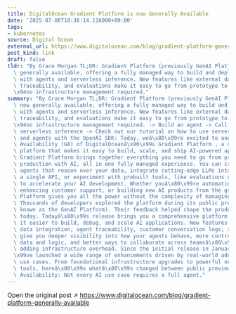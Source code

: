 ```yaml
---
title: DigitalOcean Gradient Platform is now Generally Available
date: '2025-07-08T18:36:14.116000+00:00'
tags:
- kubernetes
source: Digital Ocean
external_url: https://www.digitalocean.com/blog/gradient-platform-generally-available
post_kind: link
draft: false
tldr: "By Grace Morgan TL;DR: Gradient Platform (previously GenAI Platform) is now\
  \ generally available, offering a fully managed way to build and deploy AI apps\
  \ with agents and serverless inference. New features like external data integration,\
  \ traceability, and evaluations make it easy to go from prototype to productionâ\x80\
  \x94no infrastructure management required."
summary: "By Grace Morgan TL;DR: Gradient Platform (previously GenAI Platform) is\
  \ now generally available, offering a fully managed way to build and deploy AI apps\
  \ with agents and serverless inference. New features like external data integration,\
  \ traceability, and evaluations make it easy to go from prototype to productionâ\x80\
  \x94no infrastructure management required. -> Build an agent -> Call a model with\
  \ serverless inference -> Check out our tutorial on how to use serverless inference\
  \ and agents with the OpenAI SDK: Today, weâ\x80\x99re excited to announce the General\
  \ Availability (GA) of DigitalOceanâ\x80\x99s Gradient Platform , a developer-first\
  \ platform that makes it easy to build, scale, and ship AI-powered applications.\
  \ Gradient Platform brings together everything you need to go from prototype to\
  \ production with AI, all in one fully managed experience. You can create intelligent\
  \ agents that reason over your data, integrate cutting-edge LLMs into your app with\
  \ a single API, or experiment with prebuilt tools, like evaluations or versioning,\
  \ to accelerate your AI development. Whether youâ\x80\x99re automating workflows,\
  \ enhancing customer support, or building new AI products from the ground up, the\
  \ Platform gives you all the power without the complexity of managing infrastructure.\
  \ Thousands of developers explored the platform during its public preview (formerly\
  \ known as the GenAI Platform). Their feedback helped shape the product launching\
  \ today. Todayâ\x80\x99s release brings you a comprehensive platform that makes\
  \ it easier to build, debug, and scale AI applications. New features like external\
  \ data integration, agent traceability, customer conversation logs, and agent evaluation\
  \ give you deeper visibility into how your agents behave, more control over their\
  \ data and logic, and better ways to collaborate across teamsâ\x80\x94all without\
  \ adding infrastructure overhead. Since the initial release in January 2025 , weâ\x80\
  \x99ve launched a wide range of enhancements driven by real-world adoption and evolving\
  \ use cases. From foundational infrastructure upgrades to powerful new developer\
  \ tools, hereâ\x80\x99s whatâ\x80\x99s changed between public preview and General\
  \ Availability: Not every AI use case requires a full agent."
---
```

Open the original post ↗ https://www.digitalocean.com/blog/gradient-platform-generally-available
